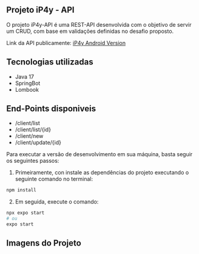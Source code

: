 ## Projeto iP4y - API

O projeto iP4y-API é uma REST-API desenvolvida com o objetivo de servir um CRUD, com base em validações definidas no desafio proposto.

Link da API publicamente: [iP4y Android Version](uppity-mine-production.up.railway.app)

## Tecnologias utilizadas
- Java 17
- SpringBot
- Lombook

## End-Points disponiveis

- /client/list
- /client/list/{id}
- /client/new
- /client/update/{id}

Para executar a versão de desenvolvimento em sua máquina, basta seguir os seguintes passos:

1. Primeiramente, con instale as dependências do projeto executando o seguinte comando no terminal:

```bash
npm install
```

2. Em seguida, execute o comando:

```bash
npx expo start
# ou
expo start
```

## Imagens do Projeto


